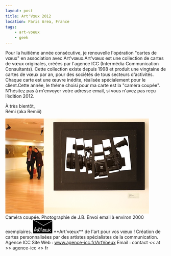 ```yaml
---
layout: post
title: Art'Vœux 2012
location: Paris Area, France
tags:
    - art-voeux
    - geek
---
```


Pour la huitième année consécutive, je renouvelle l'opération "cartes de vœux" en association avec Art'vœux.Art'vœux est une collection de cartes de vœux originales, créées par l'agence ICC (Intermédia Communication Consultants). Cette collection existe depuis 1998 et produit une vingtaine de cartes de vœux par an, pour des sociétés de tous secteurs d'activités. Chaque carte est une œuvre inédite, réalisée spécialement pour le client.Cette année, le thème choisi pour ma carte est la "caméra coupée".  N'hésitez pas à m'envoyer votre adresse email, si vous n'avez pas reçu l’édition 2012.  
  
À très bientôt,  
Rémi (aka Remiii)  
  
<img src="/assets/images/blog/ArtVoeux/voeux_2012_001.jpg" alt="" />  
Caméra coupée.  
Photographie de J.B.  
Envoi email à environ 2000 exemplaires.  
  
<img src="/assets/images/blog/Logos/LogoArtVoeux_1.png" alt="" />  
**Art'vœux** de l'art pour vos vœux !  
Création de cartes personnalisées par des artistes spécialistes de la communication. Agence ICC  
Site Web : <a href="http://www.agence-icc.fr/ArtVoeux/" hreflang="fr">www.agence-icc.fr/ArtVoeux</a>  
Email : contact << at >> agence-icc <<dot>> fr
